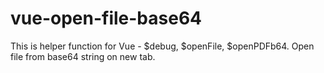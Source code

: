 # vue-open-file-base64
 This is helper function for Vue - $debug, $openFile, $openPDFb64.
 Open file from base64 string on new tab.